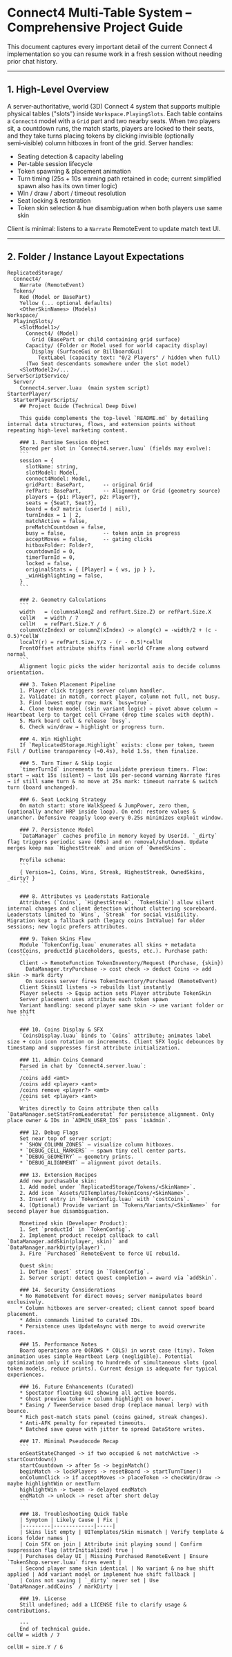 # Connect4 Multi-Table System – Comprehensive Project Guide

This document captures every important detail of the current Connect 4 implementation so you can resume work in a fresh session without needing prior chat history.

---
## 1. High-Level Overview
A server‑authoritative, world (3D) Connect 4 system that supports multiple physical tables ("slots") inside `Workspace.PlayingSlots`. Each table contains a `Connect4` model with a `Grid` part and two nearby seats. When two players sit, a countdown runs, the match starts, players are locked to their seats, and they take turns placing tokens by clicking invisible (optionally semi‑visible) column hitboxes in front of the grid. Server handles:
- Seating detection & capacity labeling
- Per-table session lifecycle
- Token spawning & placement animation
- Turn timing (25s + 10s warning path retained in code; current simplified spawn also has its own timer logic)
- Win / draw / abort / timeout resolution
- Seat locking & restoration
- Token skin selection & hue disambiguation when both players use same skin

Client is minimal: listens to a `Narrate` RemoteEvent to update match text UI.

---
## 2. Folder / Instance Layout Expectations
```
ReplicatedStorage/
  Connect4/
    Narrate (RemoteEvent)
  Tokens/
    Red (Model or BasePart)
    Yellow (... optional defaults)
    <OtherSkinNames> (Models)
Workspace/
  PlayingSlots/
    <SlotModel1>/
      Connect4/ (Model)
        Grid (BasePart or child containing grid surface)
      Capacity/ (Folder or Model used for world capacity display)
        Display (SurfaceGui or BillboardGui)
          TextLabel (capacity text: "0/2 Players" / hidden when full)
      (Two Seat descendants somewhere under the slot model)
    <SlotModel2>/...
ServerScriptService/
  Server/
    Connect4.server.luau  (main system script)
StarterPlayer/
  StarterPlayerScripts/
    ## Project Guide (Technical Deep Dive)

    This guide complements the top‑level `README.md` by detailing internal data structures, flows, and extension points without repeating high‑level marketing content.

    ### 1. Runtime Session Object
    Stored per slot in `Connect4.server.luau` (fields may evolve):
    ```
    session = {
      slotName: string,
      slotModel: Model,
      connect4Model: Model,
      gridPart: BasePart,      -- original Grid
      refPart: BasePart,       -- Alignment or Grid (geometry source)
      players = {p1: Player?, p2: Player?},
      seats = {Seat?, Seat?},
      board = 6x7 matrix (userId | nil),
      turnIndex = 1 | 2,
      matchActive = false,
      preMatchCountdown = false,
      busy = false,            -- token anim in progress
      acceptMoves = false,     -- gating clicks
      hitboxFolder: Folder?,
      countdownId = 0,
      timerTurnId = 0,
      locked = false,
      originalStats = { [Player] = { ws, jp } },
      _winHighlighting = false,
    }
    ```

    ### 2. Geometry Calculations
    ```
    width   = (columnsAlongZ and refPart.Size.Z) or refPart.Size.X
    cellW   = width / 7
    cellH   = refPart.Size.Y / 6
    columnX(zIndex) or columnZ(xIndex) -> along(c) = -width/2 + (c - 0.5)*cellW
    localY(r) = refPart.Size.Y/2 - (r - 0.5)*cellH
    FrontOffset attribute shifts final world CFrame along outward normal
    ```
    Alignment logic picks the wider horizontal axis to decide columns orientation.

    ### 3. Token Placement Pipeline
    1. Player click triggers server column handler.
    2. Validate: in match, correct player, column not full, not busy.
    3. Find lowest empty row; mark `busy=true`.
    4. Clone token model (skin variant logic) → pivot above column → Heartbeat lerp to target cell CFrame (drop time scales with depth).
    5. Mark board cell & release `busy`.
    6. Check win/draw → highlight or progress turn.

    ### 4. Win Highlight
    If `ReplicatedStorage.Highlight` exists: clone per token, tween Fill / Outline transparency (≈0.4s), hold 1.5s, then finalize.

    ### 5. Turn Timer & Skip Logic
    `timerTurnId` increments to invalidate previous timers. Flow: start → wait 15s (silent) → last 10s per‑second warning Narrate fires → if still same turn & no move at 25s mark: timeout narrate & switch turn (board unchanged).

    ### 6. Seat Locking Strategy
    On match start: store WalkSpeed & JumpPower, zero them, (optionally anchor HRP inside loop). On end: restore values & unanchor. Defensive reapply loop every 0.25s minimizes exploit window.

    ### 7. Persistence Model
    `DataManager` caches profile in memory keyed by UserId. `_dirty` flag triggers periodic save (60s) and on removal/shutdown. Update merges keep max `HighestStreak` and union of `OwnedSkins`.

    Profile schema:
    ```
    { Version=1, Coins, Wins, Streak, HighestStreak, OwnedSkins, _dirty? }
    ```

    ### 8. Attributes vs Leaderstats Rationale
    Attributes (`Coins`, `HighestStreak`, `TokenSkin`) allow silent internal changes and client detection without cluttering scoreboard. Leaderstats limited to `Wins`, `Streak` for social visibility. Migration kept a fallback path (legacy coins IntValue) for older sessions; new logic prefers attributes.

    ### 9. Token Skins Flow
    Module `TokenConfig.luau` enumerates all skins + metadata (costCoins, productId placeholders, quests, etc.). Purchase path:
    ```
    Client -> RemoteFunction TokenInventory/Request (Purchase, {skin})
      DataManager.tryPurchase -> cost check -> deduct Coins -> add skin -> mark dirty
      On success server fires TokenInventory/Purchased (RemoteEvent)
    Client SkinsUI listens -> rebuilds list instantly
    Player selects -> Equip action sets Player attribute TokenSkin
    Server placement uses attribute each token spawn
    Variant handling: second player same skin -> use variant folder or hue shift
    ```

    ### 10. Coins Display & SFX
    `CoinsDisplay.luau` binds to `Coins` attribute; animates label size + coin icon rotation on increments. Client SFX logic debounces by timestamp and suppresses first attribute initialization.

    ### 11. Admin Coins Command
    Parsed in chat by `Connect4.server.luau`:
    ```
    /coins add <amt>
    /coins add <player> <amt>
    /coins remove <player?> <amt>
    /coins set <player> <amt>
    ```
    Writes directly to Coins attribute then calls `DataManager.setStatFromLeaderstat` for persistence alignment. Only place owner & IDs in `ADMIN_USER_IDS` pass `isAdmin`.

    ### 12. Debug Flags
    Set near top of server script:
    * `SHOW_COLUMN_ZONES` – visualize column hitboxes.
    * `DEBUG_CELL_MARKERS` – spawn tiny cell center parts.
    * `DEBUG_GEOMETRY` – geometry prints.
    * `DEBUG_ALIGNMENT` – alignment pivot details.

    ### 13. Extension Recipes
    Add new purchasable skin:
    1. Add model under `ReplicatedStorage/Tokens/<SkinName>`.
    2. Add icon `Assets/UITemplates/TokenIcons/<SkinName>`.
    3. Insert entry in `TokenConfig.luau` with `costCoins`.
    4. (Optional) Provide variant in `Tokens/Variants/<SkinName>` for second player hue disambiguation.

    Monetized skin (Developer Product):
    1. Set `productId` in `TokenConfig`.
    2. Implement product receipt callback to call `DataManager.addSkin(player, skin)` and `DataManager.markDirty(player)`.
    3. Fire `Purchased` RemoteEvent to force UI rebuild.

    Quest skin:
    1. Define `quest` string in `TokenConfig`.
    2. Server script: detect quest completion → award via `addSkin`.

    ### 14. Security Considerations
    * No RemoteEvent for direct moves; server manipulates board exclusively.
    * Column hitboxes are server-created; client cannot spoof board placement.
    * Admin commands limited to curated IDs.
    * Persistence uses UpdateAsync with merge to avoid overwrite races.

    ### 15. Performance Notes
    Board operations are O(ROWS * COLS) in worst case (tiny). Token animation uses simple Heartbeat Lerp (negligible). Potential optimization only if scaling to hundreds of simultaneous slots (pool token models, reduce prints). Current design is adequate for typical experiences.

    ### 16. Future Enhancements (Curated)
    * Spectator floating GUI showing all active boards.
    * Ghost preview token + column highlight on hover.
    * Easing / TweenService based drop (replace manual lerp) with bounce.
    * Rich post‑match stats panel (coins gained, streak changes).
    * Anti‑AFK penalty for repeated timeouts.
    * Batched save queue with jitter to spread DataStore writes.

    ### 17. Minimal Pseudocode Recap
    ```
    onSeatStateChanged -> if two occupied & not matchActive -> startCountdown()
    startCountdown -> after 5s -> beginMatch()
    beginMatch -> lockPlayers -> resetBoard -> startTurnTimer()
    onColumnClick -> if acceptMoves -> placeToken -> checkWin/draw -> maybe highlightWin or nextTurn
    highlightWin -> tween -> delayed endMatch
    endMatch -> unlock -> reset after short delay
    ```

    ### 18. Troubleshooting Quick Table
    | Symptom | Likely Cause | Fix |
    |---------|-------------|-----|
    | Skins list empty | UITemplates/Skin mismatch | Verify template & icons folder names |
    | Coin SFX on join | Attribute init playing sound | Confirm suppression flag (attrInitialized) true |
    | Purchases delay UI | Missing Purchased RemoteEvent | Ensure `TokenShop.server.luau` fires event |
    | Second player same skin identical | No variant & no hue shift applied | Add variant model or implement hue shift fallback |
    | Coins not saving | `_dirty` never set | Use `DataManager.addCoins` / markDirty |

    ### 19. License
    Still undefined; add a LICENSE file to clarify usage & contributions.

    ---
    End of technical guide.
cellW = width / 7

cellH = size.Y / 6
